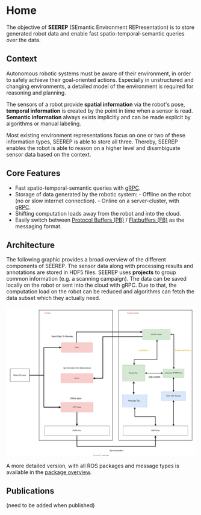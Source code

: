 # Home

The objective of **SEEREP** (SEmantic Environment REPresentation) is to store
generated robot data and enable fast spatio-temporal-semantic queries over the
data.

## Context

Autonomous robotic systems must be aware of their environment, in order to
safely achieve their goal-oriented actions. Especially in unstructured and
changing environments, a detailed model of the environment is required for
reasoning and planning.

The sensors of a robot provide **spatial information** via the robot's pose,
**temporal information** is created by the point in time when a sensor is read.
**Semantic information** always exists implicitly and can be made explicit by
algorithms or manual labeling.

Most existing environment representations focus on one or two of these
information types, SEEREP is able to store all three. Thereby, SEEREP enables
the robot is able to reason on a higher level and disambiguate sensor data based
on the context.

## Core Features

- Fast spatio-temporal-semantic queries with
  [gRPC](https://grpc.io/docs/what-is-grpc/introduction/).
- Storage of data generated by the robotic system:
       - Offline on the robot (no or slow internet connection).
       - Online on a server-cluster, with
        [gRPC](https://grpc.io/docs/what-is-grpc/introduction/).
- Shifting computation loads away from the robot and into the cloud.
- Easily switch between [Protocol Buffers
  (PB)](https://developers.google.com/protocol-buffers/docs/overview) /
  [Flatbuffers (FB)](https://google.github.io/flatbuffers/) as the messaging
  format.

## Architecture

The following graphic provides a broad overview of the different components of
SEEREP. The sensor data along with processing results and annotations are stored
in HDF5 files. SEEREP uses **projects** to group common information (e.g. a
scanning campaign). The data can be saved locally on the robot or sent into the
cloud with gRPC. Due to that, the computation load on the robot can be reduced
and algorithms can fetch the data subset which they actually need.

![](imgs/SEEREP-Overview.svg)

A more detailed version, with all ROS packages and message types is available in
the [package overview](packages.md#package-overview).

## Publications

(need to be added when published)

